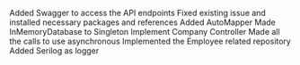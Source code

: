 
Added Swagger to access the API endpoints
Fixed existing issue and installed necessary packages and references
Added AutoMapper
Made InMemoryDatabase to Singleton
Implement Company Controller
Made all the calls to use asynchronous
Implemented the Employee related repository
Added Serilog as logger

